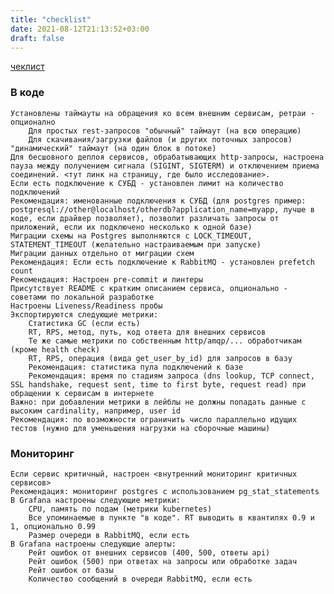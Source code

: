 ```yaml
---
title: "checklist"
date: 2021-08-12T21:13:52+03:00
draft: false
---
```


[чеклист](https://t.me/oleg_log/4825?comment=15526)

### В коде

    Установлены таймауты на обращения ко всем внешним сервисам, ретраи - опционално
        Для простых rest-запросов "обычный" таймаут (на всю операцию)
        Для скачивания/загрузки файлов (и других поточных запросов) "динамический" таймаут (на один блок в потоке)
    Для бесшовного деплоя сервисов, обрабатывающих http-запросы, настроена пауза между получением сигнала (SIGINT, SIGTERM) и отключением приема соединений. <тут линк на страницу, где было исследование>.
    Если есть подключение к СУБД - установлен лимит на количество подключений
    Рекомендация: именованные подключения к СУБД (для postgres пример: postgresql://other@localhost/otherdb?application_name=myapp, лучше в коде, если драйвер позволяет), позволит различать запросы от приложений, если их подключено несколько к одной базе)
    Миграции схемы на Postgres выполняются с LOCK_TIMEOUT, STATEMENT_TIMEOUT (желательно настраиваемым при запуске)
    Миграции данных отдельно от миграции схем
    Рекомендация: Если есть подключение к RabbitMQ - установлен prefetch count
    Рекомендация: Настроен pre-commit и линтеры
    Присутствует README с кратким описанием сервиса, опционально - советами по локальной разработке
    Настроены Liveness/Readiness пробы
    Экспортируются следующие метрики: 
        Статистика GC (если есть)
        RT, RPS, метод, путь, код ответа для внешних сервисов
        Те же самые метрики по собственным http/amqp/... обработчикам (кроме health check)
        RT, RPS, операция (вида get_user_by_id) для запросов в базу
        Рекомендация: статистика пула подключений к базе
        Рекомендация: время по стадиям запроса (dns lookup, TCP connect, SSL handshake, request sent, time to first byte, request read) при обращении к сервисам в интернете
    Важно: при добавлении метрики в лейблы не должны попадать данные с высоким cardinality, например, user id
    Рекомендация: по возможности ограничить число параллельно идущих тестов (нужно для уменьшения нагрузки на сборочные машины)

### Мониторинг

    Если сервис критичный, настроен <внутренний мониторинг критичных сервисов>
    Рекомендация: мониторинг postgres с использованием pg_stat_statements
    В Grafana настроены следующие метрики:
        CPU, память по подам (метрики kubernetes)
        Все упоминаемые в пункте "в коде". RT выводить в квантилях 0.9 и 1, опционально 0.99
        Размер очереди в RabbitMQ, если есть
    В Grafana настроены следующие алерты:
        Рейт ошибок от внешних сервисов (400, 500, ответы api)
        Рейт ошибок (500) при ответах на запросы или обработке задач
        Рейт ошибок от базы
        Количество сообщений в очереди RabbitMQ, если есть

